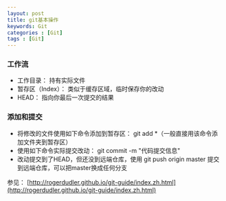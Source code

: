 ```yaml
---
layout: post
title: git基本操作
keywords: Git
categories : [Git]
tags : [Git]
---
```

### 工作流
* 工作目录： 持有实际文件
* 暂存区（Index）： 类似于缓存区域，临时保存你的改动
* HEAD： 指向你最后一次提交的结果

### 添加和提交
 * 将修改的文件使用如下命令添加到暂存区： git add *（一般直接用该命令添加文件夹到暂存区）
 * 使用如下命令实际提交改动： git commit -m "代码提交信息"
 * 改动提交到了HEAD，但还没到远端仓库，使用 git push origin master 提交到远端仓库，可以把master换成任何分支
 
 
 参见：
 [http://rogerdudler.github.io/git-guide/index.zh.html](http://rogerdudler.github.io/git-guide/index.zh.html)



